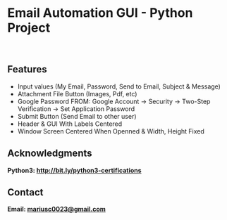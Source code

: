 <h1> Email Automation GUI - Python Project</h1>
<br>
<h2>Features</h2>
<ul>
    <li> Input values (My Email, Password, Send to Email, Subject & Message)</li>
    <li> Attachment File Button (Images, Pdf, etc) </li>
    <li> Google Password FROM: Google Account -> Security -> Two-Step Verification -> Set Application Password </li>
    <li> Submit Button (Send Email to other user) </li>
    <li> Header & GUI With Labels Centered</li>
    <li> Window Screen Centered When Openned & Width, Height Fixed </li>
</ul>


<h2>Acknowledgments</h2>

<b> Python3: http://bit.ly/python3-certifications  <b>
<br>


<h2>Contact</h2>

<b> Email: mariusc0023@gmail.com </b>
